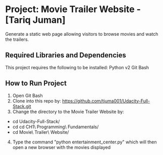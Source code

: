 Project: Movie Trailer Website  - [Tariq Juman]
================================
Generate a static web page allowing visitors to browse movies and watch the trailers.

Required Libraries and Dependencies
-----------------------------------
This project requires the following to be installed:
Python v2
Git Bash


How to Run Project
------------------
1. Open Git Bash
2. Clone into this repo by: https://github.com/tjuma001/Udacity-Full-Stack.git
3. Change the directory to the Movie Trailer Website by:
  <ul><li>cd Udacity-Full-Stack/</li>
  <li>cd cd CH1\ Programming\ Fundamentals/</li>
  <li>cd Movie\ Trailer\ Website/</li>
  </ul>
  
4. Type the command "python entertainment_center.py" which will then open a new browser with the movies displayed
